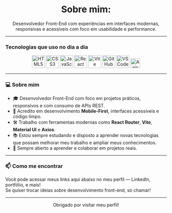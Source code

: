 <h1 align="center">Sobre mim:</h1>

<p align="center">
  Desenvolvedor Front-End com experiências em interfaces modernas, responsivas e acessíveis com foco em usabilidade e performance.
</p>

---

###  Tecnologias que uso no dia a dia

<p align="center">
  <img src="https://cdn.jsdelivr.net/gh/devicons/devicon/icons/html5/html5-original.svg" height="40" alt="HTML5"/>
  <img src="https://cdn.jsdelivr.net/gh/devicons/devicon/icons/css3/css3-original.svg" height="40" alt="CSS3"/>
  <img src="https://cdn.jsdelivr.net/gh/devicons/devicon/icons/javascript/javascript-original.svg" height="40" alt="JavaScript"/>
  <img src="https://cdn.jsdelivr.net/gh/devicons/devicon/icons/react/react-original.svg" height="40" alt="React"/>
  <img src="https://cdn.jsdelivr.net/gh/devicons/devicon/icons/vite/vite-original.svg" height="40" alt="Vite"/>
  <img src="https://cdn.jsdelivr.net/gh/devicons/devicon/icons/github/github-original.svg" height="40" alt="GitHub"/>
  <img src="https://cdn.jsdelivr.net/gh/devicons/devicon/icons/vscode/vscode-original.svg" height="40" alt="VSCode"/>
  <img src="https://img.shields.io/badge/Axios-5A29E4?style=flat&logo=axios&logoColor=white" height="30" alt="Axios"/>
</p>

---

### 💻 Sobre mim

- 🎓 Desenvolvedor Front-End com foco em projetos práticos, responsivos e com consumo de APIs REST.
- 📱 Acredito em desenvolvimento **Mobile-First**, interfaces acessíveis e código limpo.
- 🛠️ Trabalho com ferramentas modernas como **React Router**, **Vite**, **Material UI** e **Axios**.
- 📚 Estou sempre estudando e disposto a aprender novas tecnologias que possam melhorar meu trabalho e ampliar meus conhecimentos.
- 🤝 Sempre aberto a aprender e colaborar em projetos reais.

---

### 📫 Como me encontrar
Você pode acessar meus links aqui abaixo no meu perfil — LinkedIn, portfólio, e mais!  
Se quiser trocar ideias sobre desenvolvimento front-end, só chamar! 

---

<p align="center"> Obrigado por visitar meu perfil! </p>
